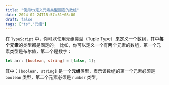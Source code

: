 ```yaml
---
title: "使用ts定义元素类型固定的数组"
date: 2024-02-24T15:57:51+08:00
draft: false
tags: ["ts","元组"]
---
```


在 `TypeScript` 中，你可以使用元组类型（Tuple Type）来定义一个数组，其中**每个元素**的类型都是固定的。
比如，你可以定义一个有两个元素的数组，第一个元素类型是布尔值，第二个是数字：

```typescript
let arr: [boolean, string] = [false, 1];
```
其中：`[boolean, string]` 是一个**元组**类型，表示该数组的第一个元素必须是 `boolean` 类型，第二个元素必须是 `number` 类型。